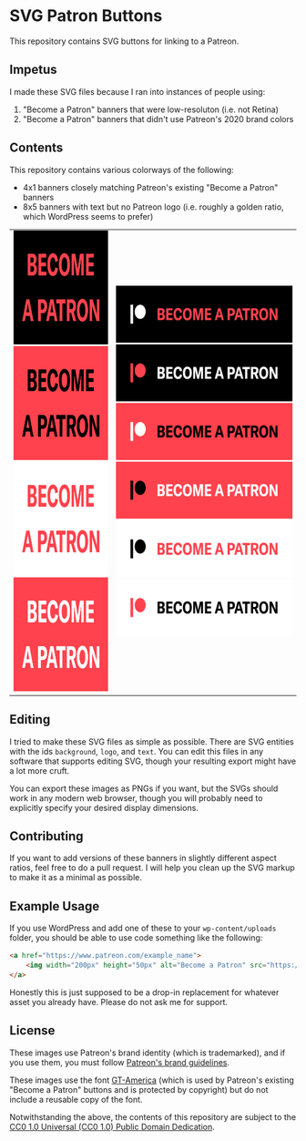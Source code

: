 # SVG Patron Buttons

This repository contains SVG buttons for linking to a Patreon.

## Impetus

I made these SVG files because I ran into instances of people using:

1. "Become a Patron" banners that were low-resoluton (i.e. not Retina)
2. "Become a Patron" banners that didn't use Patreon's 2020 brand colors

## Contents

This repository contains various colorways of the following:

* 4x1 banners closely matching Patreon's existing "Become a Patron" banners
* 8x5 banners with text but no Patreon logo (i.e. roughly a golden ratio, which WordPress seems to prefer)

<table>
	<tr>
		<td>
		    <a href="https://github.com/elsiehupp/patron-button/raw/master/svg/become_a_patron_8x5_coral_text_on_black.svg">
		        <img width="320px" height="200px" src="https://github.com/elsiehupp/patron-button/raw/master/svg/become_a_patron_8x5_coral_text_on_black.svg">
		    </a>
		    <a href="https://github.com/elsiehupp/patron-button/raw/master/svg/become_a_patron_8x5_black_text_on_coral.svg">
		        <img width="320px" height="200px" src="https://github.com/elsiehupp/patron-button/raw/master/svg/become_a_patron_8x5_black_text_on_coral.svg">
		    </a>
		    <a href="https://github.com/elsiehupp/patron-button/raw/master/svg/become_a_patron_8x5_coral_text_on_white.svg">
		        <img width="320px" height="200px" src="https://github.com/elsiehupp/patron-button/raw/master/svg/become_a_patron_8x5_coral_text_on_white.svg">
		    </a>
		    <a href="https://github.com/elsiehupp/patron-button/raw/master/svg/become_a_patron_8x5_white_text_on_coral.svg">
		        <img width="320px" height="200px" src="https://github.com/elsiehupp/patron-button/raw/master/svg/become_a_patron_8x5_white_text_on_coral.svg">
		    </a>
		</td>
		<td>
		    <a href="https://github.com/elsiehupp/patron-button/raw/master/svg/become_a_patron_4x1_white_logo_coral_text_on_black.svg">
		        <img width="400px" height="100px" src="https://github.com/elsiehupp/patron-button/raw/master/svg/become_a_patron_4x1_white_logo_coral_text_on_black.svg">
		    </a>
		    <a href="https://github.com/elsiehupp/patron-button/raw/master/svg/become_a_patron_4x1_coral_logo_white_text_on_black.svg">
		        <img width="400px" height="100px" src="https://github.com/elsiehupp/patron-button/raw/master/svg/become_a_patron_4x1_coral_logo_white_text_on_black.svg">
		    </a>
		    <a href="https://github.com/elsiehupp/patron-button/raw/master/svg/become_a_patron_4x1_white_logo_black_text_on_coral.svg">
		        <img width="400px" height="100px" src="https://github.com/elsiehupp/patron-button/raw/master/svg/become_a_patron_4x1_white_logo_black_text_on_coral.svg">
		    </a>
		    <a href="https://github.com/elsiehupp/patron-button/raw/master/svg/become_a_patron_4x1_black_logo_white_text_on_coral.svg">
		        <img width="400px" height="100px" src="https://github.com/elsiehupp/patron-button/raw/master/svg/become_a_patron_4x1_black_logo_white_text_on_coral.svg">
		    </a>
		    <a href="https://github.com/elsiehupp/patron-button/raw/master/svg/become_a_patron_4x1_black_logo_coral_text_on_white.svg">
		        <img width="400px" height="100px" src="https://github.com/elsiehupp/patron-button/raw/master/svg/become_a_patron_4x1_black_logo_coral_text_on_white.svg">
		    </a>
			<a href="https://github.com/elsiehupp/patron-button/raw/master/svg/become_a_patron_4x1_coral_logo_black_text_on_white.svg">
		        <img width="400px" height="100px" src="https://github.com/elsiehupp/patron-button/raw/master/svg/become_a_patron_4x1_coral_logo_black_text_on_white.svg">
		    </a>
		</td>
	</tr>
</table>

## Editing

I tried to make these SVG files as simple as possible. There are SVG entities with the ids `background`, `logo`, and `text`. You can edit this files in any software that supports editing SVG, though your resulting export might have a lot more cruft.

You can export these images as PNGs if you want, but the SVGs should work in any modern web browser, though you will probably need to explicitly specify your desired display dimensions.

## Contributing

If you want to add versions of these banners in slightly different aspect ratios, feel free to do a pull request. I will help you clean up the SVG markup to make it as a minimal as possible.

## Example Usage

If you use WordPress and add one of these to your `wp-content/uploads` folder, you should be able to use code something like the following:

```html
<a href="https://www.patreon.com/example_name">
    <img width="200px" height="50px" alt="Become a Patron" src="https://www.example.com/wp-content/uploads/become_a_patron_4x1_black_logo_coral_text_on_white.svg">
</a>
```

Honestly this is just supposed to be a drop-in replacement for whatever asset you already have. Please do not ask me for support.

## License

These images use Patreon's brand identity (which is trademarked), and if you use them, you must follow [Patreon's brand guidelines](https://www.patreon.com/brand/guidelines).

These images use the font [GT-America](https://gt-america.com/) (which is used by Patreon's existing "Become a Patron" buttons and is protected by copyright) but do not include a reusable copy of the font.

Notwithstanding the above, the contents of this repository are subject to the [CC0 1.0 Universal (CC0 1.0)
Public Domain Dedication](https://creativecommons.org/publicdomain/zero/1.0/).
